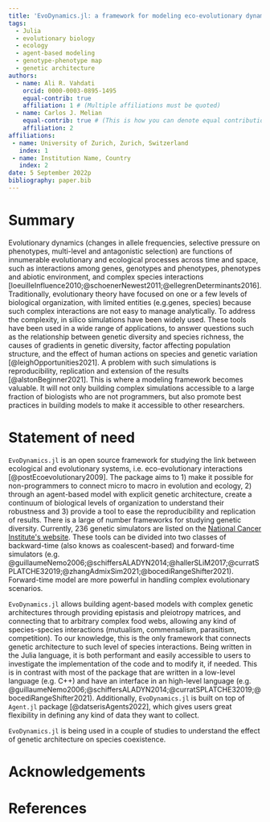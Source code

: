 ```yaml
---
title: 'EvoDynamics.jl: a framework for modeling eco-evolutionary dynamics'
tags:
  - Julia
  - evolutionary biology
  - ecology
  - agent-based modeling
  - genotype-phenotype map
  - genetic architecture
authors:
  - name: Ali R. Vahdati
    orcid: 0000-0003-0895-1495
    equal-contrib: true
    affiliation: 1 # (Multiple affiliations must be quoted)
  - name: Carlos J. Melian
    equal-contrib: true # (This is how you can denote equal contributions between multiple authors)
    affiliation: 2
affiliations:
 - name: University of Zurich, Zurich, Switzerland
   index: 1
 - name: Institution Name, Country
   index: 2
date: 5 September 2022p
bibliography: paper.bib
---
```


# Summary

Evolutionary dynamics (changes in allele frequencies, selective pressure on phenotypes, multi-level and antagonistic selection) are functions of innumerable evolutionary and ecological processes across time and space, such as interactions among genes, genotypes and phenotypes, phenotypes and abiotic environment, and complex species interactions [loeuilleInfluence2010;@schoenerNewest2011;@ellegrenDeterminants2016].
Traditionally, evolutionary theory have focused on one or a few levels of biological organization, with limited entities (e.g.genes, species) because such complex interactions are not easy to manage analytically.
To address the complexity, in silico simulations have been widely used.
These tools have been used in a wide range of applications, to answer questions such as the relationship between genetic diversity and species richness, the causes of gradients in genetic diversity, factor affecting population structure, and the effect of human actions on species and genetic variation [@leighOpportunities2021].
A problem with such simulations is reproducibility, replication and extension of the results [@alstonBeginner2021].
This is where a modeling framework becomes valuable. It will not only building complex simulations accessible to a large fraction of biologists who are not programmers, but also promote best practices in building models to make it accessible to other researchers. 

# Statement of need

`EvoDynamics.jl` is an open source framework for studying the link between ecological and evolutionary systems, i.e. eco-evolutionary interactions [@postEcoevolutionary2009].
The package aims to 1) make it possible for non-programmers to connect micro to macro in evolution and ecology, 2) through an agent-based model with explicit genetic architecture, create a continuum of biological levels of organization to understand their robustness and 3) provide a tool to ease the reproducibility and replication of results.
There is a large of number frameworks for studying genetic diversity. Currently, 236 genetic simulators are listed on the [National Cancer Institute's website](https://surveillance.cancer.gov/genetic-simulation-resources/packages/). These tools can be divided into two classes of backward-time (also knows as coalescent-based) and forward-time simulators (e.g. @guillaumeNemo2006;@schiffersALADYN2014;@hallerSLiM2017;@curratSPLATCHE32019;@zhangAdmixSim2021;@bocediRangeShifter2021).
Forward-time model are more powerful in handling complex evolutionary scenarios.

`EvoDynamics.jl` allows building agent-based models with complex genetic architectures through providing epistasis and pleiotropy matrices, and connecting that to arbitrary complex food webs, allowing any kind of species-species interactions (mutualism, commensalism, parasitism, competition). To our knowledge, this is the only framework that connects genetic architecture to such level of species interactions.
Being written in the Julia language, it is both performant and easily accessible to users to investigate the implementation of the code and to modify it, if needed. This is in contrast with most of the package that are written in a low-level language (e.g. C++) and have an interface in an high-level language (e.g. @guillaumeNemo2006;@schiffersALADYN2014;@curratSPLATCHE32019;@bocediRangeShifter2021).
Additionally, `EvoDynamics.jl` is built on top of `Agent.jl` package [@datserisAgents2022], which gives users great flexibility in defining any kind of data they want to collect.

`EvoDynamics.jl` is being used in a couple of studies to understand the effect of genetic architecture on species coexistence.

# Acknowledgements


# References

